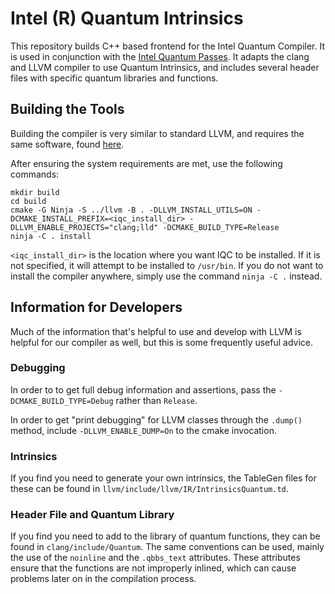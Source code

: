 # Intel (R) Quantum Intrinsics

This repository builds C++ based frontend for the Intel Quantum Compiler.  It is used in conjunction with the [Intel Quantum Passes](https://github.com/intel/quantum-passes).  It adapts the clang and LLVM compiler to use Quantum Intrinsics, and includes several header files with specific quantum libraries and functions.

## Building the Tools
Building the compiler is very similar to standard LLVM, and requires the same software, found [here](https://llvm.org/docs/GettingStarted.html#software).

After ensuring the system requirements are met, use the following commands:
```
mkdir build
cd build
cmake -G Ninja -S ../llvm -B . -DLLVM_INSTALL_UTILS=ON -DCMAKE_INSTALL_PREFIX=<iqc_install_dir> -DLLVM_ENABLE_PROJECTS="clang;lld" -DCMAKE_BUILD_TYPE=Release
ninja -C . install
```

`<iqc_install_dir>` is the location where you want IQC to be installed.  If it is not specified, it will attempt to be installed to `/usr/bin`.  If you do not want to install the compiler anywhere, simply use the command `ninja -C .` instead.

## Information for Developers
Much of the information that's helpful to use and develop with LLVM is helpful for our compiler as well, but this is some frequently useful advice.

### Debugging
In order to to get full debug information and assertions, pass the `-DCMAKE_BUILD_TYPE=Debug` rather than `Release`.

In order to get "print debugging" for LLVM classes through the `.dump()` method, include `-DLLVM_ENABLE_DUMP=On` to the cmake invocation.

### Intrinsics
If you find you need to generate your own intrinsics, the TableGen files for these can be found in `llvm/include/llvm/IR/IntrinsicsQuantum.td`.

### Header File and Quantum Library
If you find you need to add to the library of quantum functions, they can be found in `clang/include/Quantum`.  The same conventions can be used, mainly the use of the `noinline` and the `.qbbs_text` attributes.  These attributes ensure that the functions are not improperly inlined, which can cause problems later on in the compilation process. 